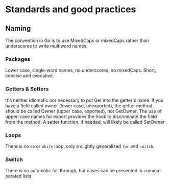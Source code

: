 # Standards and good practices

## Naming
The convention in Go is to use MixedCaps or mixedCaps rather than underscores to write multiword names.

### Packages
Lower case, single-word names, no underscores, no mixedCaps. Short, concise and evocative.

### Getters & Setters
It's neither idiomatic nor necessary to put Get into the getter's name. 
If you have a field called owner (lower case, unexported), the getter method should be 
called Owner (upper case, exported), not GetOwner.
The use of upper-case names for export provides the hook to discriminate the field from the method.
A setter function, if needed, will likely be called SetOwner

### Loops
There is no `do` or `while` loop, only a slightly generalized `for` and `switch`.

### Switch
There is no automatic fall through, but cases can be presented in comma-parated lists
